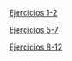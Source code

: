 [Ejercicios 1-2](https://github.com/rafacruiz/GII-2013/wiki/Ejercicios-Rafael-Carrasco)

[Ejercicios 5-7](https://github.com/rafacruiz/GII-2013/blob/master/Ejercicios567.md)

[Ejercicios 8-12](https://github.com/rafacruiz/GII-2013/blob/master/Ejercicio8-11.md)


